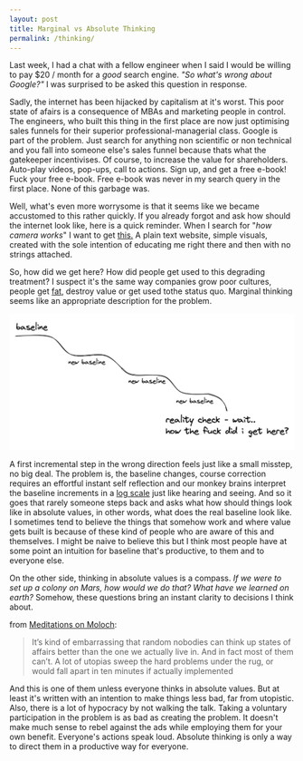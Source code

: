 ```yaml
---
layout: post
title: Marginal vs Absolute Thinking
permalink: /thinking/
---
```

Last week, I had a chat with a fellow engineer when I said I would be willing to pay $20 / month for a *good* search engine. *"So what's wrong about Google?"* I was surprised to be asked this question in response.

Sadly, the internet has been hijacked by capitalism at it's worst. This poor state of afairs is a consequence of MBAs and marketing people in control. The engineers, who built this thing in the first place are now just optimising sales funnels for their superior professional-managerial class. Google is part of the problem. Just search for anything non scientific or non technical and you fall into someone else's sales funnel because thats what the gatekeeper incentivises. Of course, to increase the value for shareholders. Auto-play videos, pop-ups, call to actions. Sign up, and get a free e-book! Fuck your free e-book. Free e-book was never in my search query in the first place. None of this garbage was.

Well, what's even more worrysome is that it seems like we became accustomed to this rather quickly. If you already forgot and ask how should the internet look like, here is a quick reminder. When I search for "*how camera works*" I want to get [this.](https://ciechanow.ski/cameras-and-lenses/) A plain text website, simple visuals, created with the sole intention of educating me right there and then with no strings attached.

So, how did we get here? How did people get used to this degrading treatment? I suspect it's the same way companies grow poor cultures, people get [fat](https://www.niddk.nih.gov/health-information/health-statistics/overweight-obesity), destroy value or get used tothe status quo. Marginal thinking seems like an appropriate description for the problem.

![marginal-thinking](/assets/images/absolute_marginal.png)

A first incremental step in the wrong direction feels just like a small misstep, no big deal. The problem is, the baseline changes, course correction requires an effortful instant self reflection and our monkey brains interpret the baseline increments in a [log scale](https://en.wikipedia.org/wiki/Weber%E2%80%93Fechner_law) just like hearing and seeing. And so it goes that rarely someone steps back and asks what how should things look like in absolute values, in other words, what does the real baseline look like. I sometimes tend to believe the things that somehow work and where value gets built is because of these kind of people who are aware of this and themselves. I might be naive to believe this but I think most people have at some point an intuition for baseline that's productive, to them and to everyone else.

On the other side, thinking in absolute values is a compass.
*If we were to set up a colony on Mars, how would we do that? What have we learned on earth?*
Somehow, these questions bring an instant clarity to decisions I think about.

from [Meditations on Moloch](https://slatestarcodex.com/2014/07/30/meditations-on-moloch/): 
> It’s kind of embarrassing that random nobodies can think up states of affairs better than the one we actually live in. And in fact most of them can’t. A lot of utopias sweep the hard problems under the rug, or would fall apart in ten minutes if actually implemented

And this is one of them unless everyone thinks in absolute values. But at least it's written with an intention to make things less bad, far from utopistic. Also, there is a lot of hypocracy by not walking the talk. Taking a voluntary participation in the problem is as bad as creating the problem. It doesn't make much sense to rebel against the ads while employing them for your own benefit. Everyone's actions speak loud. Absolute thinking is only a way to direct them in a productive way for everyone.
